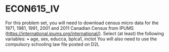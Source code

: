 # ECON615_IV
For this problem set, you will need to download census micro data for the 1971, 1981, 1991, 2001 and
2011 Canadian Census from IPUMS (https://international.ipums.org/international/). Select (at least) the
following variables:
• age, sex, educca, bplca1, inctot
You will also need to use the compulsory schooling law file posted on D2L
